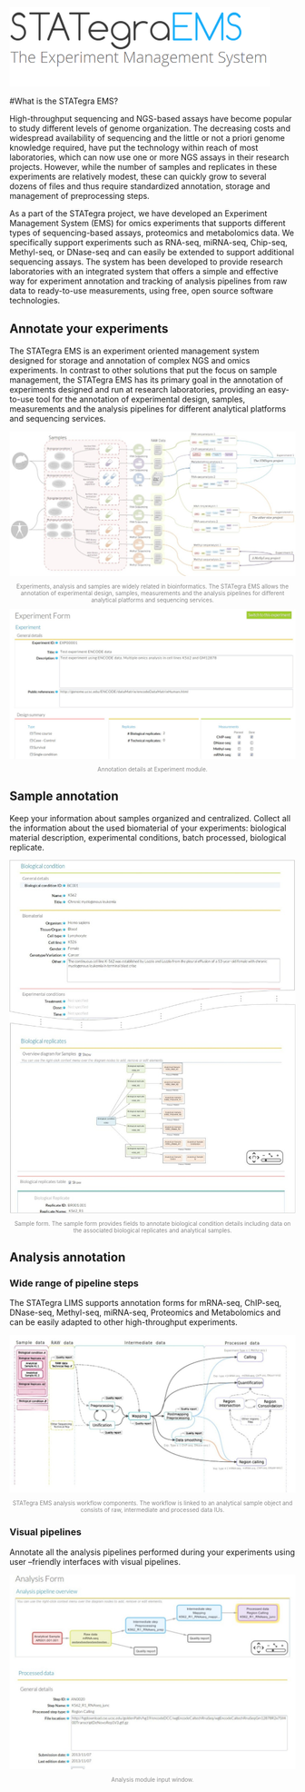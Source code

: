 <div class="imageContainer" style="" >
    <img src="../img/stategraems_logo.png" title="STATegra EMS LOGO."/>
</div>

#What is the STATegra EMS?

High-throughput sequencing and NGS-based assays have become popular to study different levels of genome organization. The decreasing costs and widespread availability of sequencing and the little or not a priori genome knowledge required, have put the technology within reach of most laboratories, which can now use one or more NGS assays in their research projects. However, while the number of samples and replicates in these experiments are relatively modest, these can quickly grow to several dozens of files and thus require standardized annotation, storage and management of preprocessing steps.

As a part of the STATegra project, we have developed an Experiment Management System (EMS) for omics experiments that supports different types of sequencing-based assays, proteomics and metabolomics data. We specifically support experiments such as RNA-seq, miRNA-seq, Chip-seq, Methyl-seq, or DNase-seq and can easily be extended to support additional sequencing assays. The system has been developed to provide research laboratories with an integrated system that offers a simple and effective way for experiment annotation and tracking of analysis pipelines from raw data to ready-to-use measurements, using free, open source software technologies.

## Annotate your experiments

The STATegra EMS is an experiment oriented management system designed for storage and annotation of complex NGS and omics experiments.
In contrast to other solutions that put the focus on sample management, the STATegra EMS has its primary goal in the annotation of experiments designed and run at research laboratories, providing an easy-to-use tool for the annotation of experimental design, samples, measurements and the analysis pipelines for different analytical platforms and sequencing services.

<div class="imageContainer" style="text-align:center; font-size:10px; color:#898989" >
    <img src="../img/1_introduction_1.jpg" title="Experiments, analysis and samples are widely related in bioinformatics."/>
    <p class="imageLegend">Experiments, analysis and samples are widely related in bioinformatics. The STATegra EMS allows the annotation of experimental design, samples, measurements and the analysis pipelines for different analytical platforms and sequencing services.</p>
</div>

<div class="imageContainer" style="text-align:center; font-size:10px; color:#898989" >
    <img src="../img/1_introduction_2.jpg" title="Annotation details at Experiment module."/>
    <p class="imageLegend">Annotation details at Experiment module.</p>
</div>

## Sample annotation

Keep your information about samples organized and centralized. Collect all the information about the used biomaterial of your experiments: biological material description, experimental conditions, batch processed, biological replicate.

<div class="imageContainer" style="text-align:center; font-size:10px; color:#898989" >
    <img src="../img/1_introduction_3.jpg" title="Sample form."/>
    <p class="imageLegend">Sample form. The sample form provides fields to annotate biological condition details including data on the associated biological replicates and analytical samples.</p>
</div>

## Analysis annotation

### Wide range of pipeline steps

The STATegra LIMS supports annotation forms for mRNA-seq, ChIP-seq, DNase-seq, Methyl-seq, miRNA-seq, Proteomics and Metabolomics and can be easily adapted to other high-throughput experiments.

<div class="imageContainer" style="text-align:center; font-size:10px; color:#898989" >
    <img src="../img/1_introduction_4.jpg" title="STATegra EMS analysis workflow components."/>
    <p class="imageLegend">STATegra EMS analysis workflow components. The workflow is linked to an analytical sample object and consists of raw, intermediate and processed data IUs.</p>
</div>

### Visual pipelines

Annotate all the analysis pipelines performed during your experiments using user –friendly interfaces with visual pipelines.

<div class="imageContainer" style="text-align:center; font-size:10px; color:#898989" >
    <img src="../img/1_introduction_5.jpg" title="Analysis module input window."/>
    <p class="imageLegend">Analysis module input window.</p>
</div>

